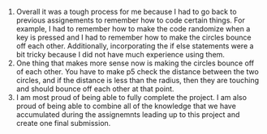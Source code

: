 1. Overall it was a tough process for me because I had to go back to previous assignements to remember how to code certain things. For example, I had to remember how to make the code randomize when a key is pressed and I had to remember how to make the circles bounce off each other. Additionally, incorporating the if else statements were a bit tricky because I did not have much experience using them.
2. One thing that makes more sense now is making the circles bounce off of each other. You have to make p5 check the distance between the two circles, and if the distance is less than the radius, then they are touching and should bounce off each other at that point.
3. I am most proud of being able to fully complete the project. I am also proud of being able to combine all of the knowledge that we have accumulated during the assignemnts leading up to this project and create one final submission.
